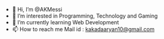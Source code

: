 - 👋 Hi, I’m @AKMessi
- 👀 I’m interested in Programming, Technology and Gaming
- 🌱 I’m currently learning Web Development
- 📫 How to reach me Mail id : kakadaaryan10@gmail.com

<!---
AKMessi/AKMessi is a ✨ special ✨ repository because its `README.md` (this file) appears on your GitHub profile.
You can click the Preview link to take a look at your changes.
--->
